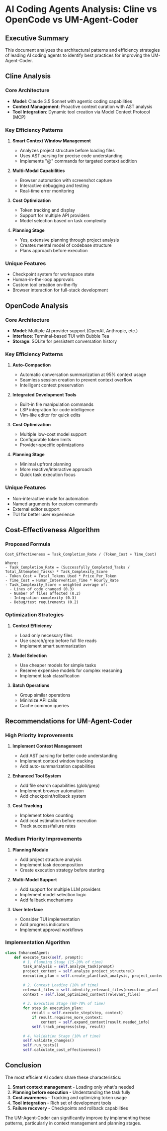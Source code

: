 # AI Coding Agents Analysis: Cline vs OpenCode vs UM-Agent-Coder

## Executive Summary

This document analyzes the architectural patterns and efficiency strategies of leading AI coding agents to identify best practices for improving the UM-Agent-Coder.

## Cline Analysis

### Core Architecture
- **Model**: Claude 3.5 Sonnet with agentic coding capabilities
- **Context Management**: Proactive context curation with AST analysis
- **Tool Integration**: Dynamic tool creation via Model Context Protocol (MCP)

### Key Efficiency Patterns
1. **Smart Context Window Management**
   - Analyzes project structure before loading files
   - Uses AST parsing for precise code understanding
   - Implements "@" commands for targeted context addition

2. **Multi-Modal Capabilities**
   - Browser automation with screenshot capture
   - Interactive debugging and testing
   - Real-time error monitoring

3. **Cost Optimization**
   - Token tracking and display
   - Support for multiple API providers
   - Model selection based on task complexity

4. **Planning Stage**
   - Yes, extensive planning through project analysis
   - Creates mental model of codebase structure
   - Plans approach before execution

### Unique Features
- Checkpoint system for workspace state
- Human-in-the-loop approvals
- Custom tool creation on-the-fly
- Browser interaction for full-stack development

## OpenCode Analysis

### Core Architecture
- **Model**: Multiple AI provider support (OpenAI, Anthropic, etc.)
- **Interface**: Terminal-based TUI with Bubble Tea
- **Storage**: SQLite for persistent conversation history

### Key Efficiency Patterns
1. **Auto-Compaction**
   - Automatic conversation summarization at 95% context usage
   - Seamless session creation to prevent context overflow
   - Intelligent context preservation

2. **Integrated Development Tools**
   - Built-in file manipulation commands
   - LSP integration for code intelligence
   - Vim-like editor for quick edits

3. **Cost Optimization**
   - Multiple low-cost model support
   - Configurable token limits
   - Provider-specific optimizations

4. **Planning Stage**
   - Minimal upfront planning
   - More reactive/interactive approach
   - Quick task execution focus

### Unique Features
- Non-interactive mode for automation
- Named arguments for custom commands
- External editor support
- TUI for better user experience

## Cost-Effectiveness Algorithm

### Proposed Formula

```
Cost_Effectiveness = Task_Completion_Rate / (Token_Cost + Time_Cost)

Where:
- Task_Completion_Rate = (Successfully_Completed_Tasks / Total_Attempted_Tasks) * Task_Complexity_Score
- Token_Cost = Total_Tokens_Used * Price_Per_Token
- Time_Cost = Human_Intervention_Time * Hourly_Rate
- Task_Complexity_Score = weighted average of:
  - Lines of code changed (0.3)
  - Number of files affected (0.2)
  - Integration complexity (0.3)
  - Debug/test requirements (0.2)
```

### Optimization Strategies

1. **Context Efficiency**
   - Load only necessary files
   - Use search/grep before full file reads
   - Implement smart summarization

2. **Model Selection**
   - Use cheaper models for simple tasks
   - Reserve expensive models for complex reasoning
   - Implement task classification

3. **Batch Operations**
   - Group similar operations
   - Minimize API calls
   - Cache common queries

## Recommendations for UM-Agent-Coder

### High Priority Improvements

1. **Implement Context Management**
   - Add AST parsing for better code understanding
   - Implement context window tracking
   - Add auto-summarization capabilities

2. **Enhanced Tool System**
   - Add file search capabilities (glob/grep)
   - Implement browser automation
   - Add checkpoint/rollback system

3. **Cost Tracking**
   - Implement token counting
   - Add cost estimation before execution
   - Track success/failure rates

### Medium Priority Improvements

1. **Planning Module**
   - Add project structure analysis
   - Implement task decomposition
   - Create execution strategy before starting

2. **Multi-Model Support**
   - Add support for multiple LLM providers
   - Implement model selection logic
   - Add fallback mechanisms

3. **User Interface**
   - Consider TUI implementation
   - Add progress indicators
   - Implement approval workflows

### Implementation Algorithm

```python
class EnhancedAgent:
    def execute_task(self, prompt):
        # 1. Planning Stage (15-20% of time)
        task_analysis = self.analyze_task(prompt)
        project_context = self.analyze_project_structure()
        execution_plan = self.create_plan(task_analysis, project_context)
        
        # 2. Context Loading (10% of time)
        relevant_files = self.identify_relevant_files(execution_plan)
        context = self.load_optimized_context(relevant_files)
        
        # 3. Execution Stage (60-70% of time)
        for step in execution_plan:
            result = self.execute_step(step, context)
            if result.requires_more_context:
                context = self.expand_context(result.needed_info)
            self.track_progress(step, result)
        
        # 4. Validation Stage (10% of time)
        self.validate_changes()
        self.run_tests()
        self.calculate_cost_effectiveness()
```

## Conclusion

The most efficient AI coders share these characteristics:
1. **Smart context management** - Loading only what's needed
2. **Planning before execution** - Understanding the task fully
3. **Cost awareness** - Tracking and optimizing token usage
4. **Tool integration** - Rich set of development tools
5. **Failure recovery** - Checkpoints and rollback capabilities

The UM-Agent-Coder can significantly improve by implementing these patterns, particularly in context management and planning stages.